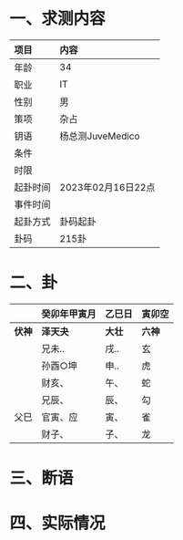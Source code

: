 # 一、求测内容
|项目|内容|
|:-|:-|
|年龄|34|
|职业|IT|
|性别|男|
|策项|杂占|
|钥语|杨总测JuveMedico|
|条件||
|时限||
|起卦时间|2023年02月16日22点|
|事件时间||
|起卦方式|卦码起卦|
|卦码|215卦|

# 二、卦
||癸卯年甲寅月|乙巳日|寅卯空|
|:-|:-|:-|:-|
|**伏神**|**泽天夬**|**大壮**|**六神**|
||兄未..|戌..|玄|
||孙酉○坤|申..|虎|
||财亥、|午、|蛇|
||兄辰、|辰、|勾|
|父巳|官寅、应|寅、|雀|
||财子、|子、|龙|


# 三、断语

# 四、实际情况